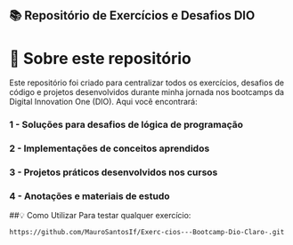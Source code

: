 ## 📚 Repositório de Exercícios e Desafios DIO
# 🌟 Sobre este repositório
Este repositório foi criado para centralizar todos os exercícios, desafios de código e projetos desenvolvidos durante minha jornada nos bootcamps da Digital Innovation One (DIO). Aqui você encontrará:

### 1 - Soluções para desafios de lógica de programação
### 2 - Implementações de conceitos aprendidos
### 3 - Projetos práticos desenvolvidos nos cursos
### 4 - Anotações e materiais de estudo

##💡 Como Utilizar
Para testar qualquer exercício:

```https://github.com/MauroSantosIf/Exerc-cios---Bootcamp-Dio-Claro-.git```
